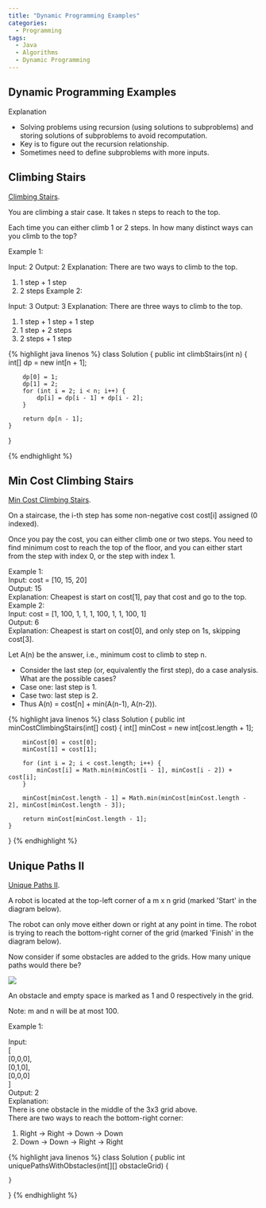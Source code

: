 ```yaml
---
title: "Dynamic Programming Examples"
categories:
  - Programming
tags:
  - Java
  - Algorithms
  - Dynamic Programming
---
```


## Dynamic Programming Examples

Explanation

* Solving problems using recursion (using solutions to subproblems) and storing solutions of subproblems to avoid recomputation.
* Key is to figure out the recursion relationship.
* Sometimes need to define subproblems with more inputs.

## Climbing Stairs

[Climbing Stairs](https://leetcode.com/problems/climbing-stairs/).

You are climbing a stair case. It takes n steps to reach to the top.

Each time you can either climb 1 or 2 steps. In how many distinct ways can you climb to the top?

Example 1:

Input: 2
Output: 2
Explanation: There are two ways to climb to the top.
1. 1 step + 1 step
2. 2 steps
Example 2:

Input: 3
Output: 3
Explanation: There are three ways to climb to the top.
1. 1 step + 1 step + 1 step
2. 1 step + 2 steps
3. 2 steps + 1 step


{% highlight java linenos %}
class Solution {
    public int climbStairs(int n) {
        int[] dp = new int[n + 1];

        dp[0] = 1;
        dp[1] = 2;
        for (int i = 2; i < n; i++) {
            dp[i] = dp[i - 1] + dp[i - 2];
        }

        return dp[n - 1];
    }

}

{% endhighlight %}

## Min Cost Climbing Stairs

[Min Cost Climbing Stairs](https://leetcode.com/problems/min-cost-climbing-stairs/).

On a staircase, the i-th step has some non-negative cost cost[i] assigned (0 indexed).

Once you pay the cost, you can either climb one or two steps. You need to find minimum cost to reach the top of the floor, and you can either start from the step with index 0, or the step with index 1.

Example 1:  
Input: cost = [10, 15, 20]  
Output: 15  
Explanation: Cheapest is start on cost[1], pay that cost and go to the top.  
Example 2:  
Input: cost = [1, 100, 1, 1, 1, 100, 1, 1, 100, 1]  
Output: 6  
Explanation: Cheapest is start on cost[0], and only step on 1s, skipping cost[3].  


Let A(n) be the answer, i.e., minimum cost to climb to step n.  
* Consider the last step (or, equivalently the first step), do a case analysis.  What are the possible cases?
* Case one: last step is 1.  
* Case two: last step is 2.
* Thus A(n) = cost[n] + min(A(n-1), A(n-2)).


{% highlight java linenos %}
class Solution {
    public int minCostClimbingStairs(int[] cost) {
        int[] minCost = new int[cost.length + 1];

        minCost[0] = cost[0];
        minCost[1] = cost[1];

        for (int i = 2; i < cost.length; i++) {
            minCost[i] = Math.min(minCost[i - 1], minCost[i - 2]) + cost[i];
        }

        minCost[minCost.length - 1] = Math.min(minCost[minCost.length - 2], minCost[minCost.length - 3]);

        return minCost[minCost.length - 1];
    }
}
{% endhighlight %}

##  Unique Paths II

[Unique Paths II](https://leetcode.com/problems/unique-paths-ii/).

A robot is located at the top-left corner of a m x n grid (marked 'Start' in the diagram below).

The robot can only move either down or right at any point in time. The robot is trying to reach the bottom-right corner of the grid (marked 'Finish' in the diagram below).

Now consider if some obstacles are added to the grids. How many unique paths would there be?

![](https://assets.leetcode.com/uploads/2018/10/22/robot_maze.png)

An obstacle and empty space is marked as 1 and 0 respectively in the grid.

Note: m and n will be at most 100.

Example 1:  

Input:  
[  
  [0,0,0],  
  [0,1,0],  
  [0,0,0]  
]  
Output: 2  
Explanation:  
There is one obstacle in the middle of the 3x3 grid above.  
There are two ways to reach the bottom-right corner:  
1. Right -> Right -> Down -> Down  
2. Down -> Down -> Right -> Right  

{% highlight java linenos %}
class Solution {
    public int uniquePathsWithObstacles(int[][] obstacleGrid) {

    }
}
{% endhighlight %}
